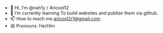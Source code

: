 - 👋 Hi, I’m @nah1y / Aricool12
- 🌱 I’m currently learning To build websites and publise them via github.
- 📫 How to reach me aricool2r1@gmail.com
- 😄 Pronouns: He/Him

<!---
nah1y/nah1y is a ✨ special ✨ repository because its `README.md` (this file) appears on your GitHub profile.
You can click the Preview link to take a look at your changes.
--->
